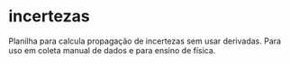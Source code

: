 # incertezas
Planilha para calcula propagação de incertezas sem usar derivadas.
Para uso em coleta manual de dados e para ensino de física.
